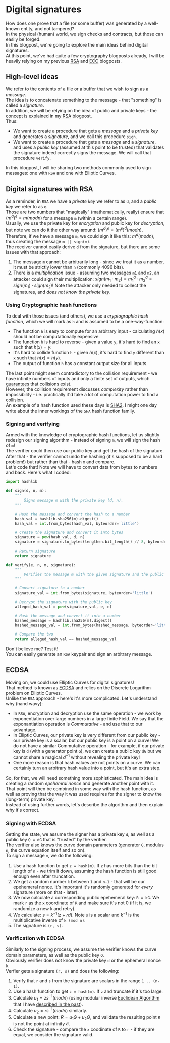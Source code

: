# Digital signatures
How does one prove that a file (or some buffer) was generated by a well-known entity, and not tampered?  
In the physical (human) world, we sign checks and contracts, but those can easily be forged.  
In this blogpost, we're going to explore the main ideas behind digital signatures.  
At this point, we've had quite a few cryptography blogposts already, I will be heavily relying on my previous [RSA](https://github.com/yo-yo-yo-jbo/rsa_math/) and [ECC](https://github.com/yo-yo-yo-jbo/ecc_intro/) blogposts.

## High-level ideas
We refer to the contents of a file or a buffer that we wish to sign as a *message*.  
The idea is to concatenate something to the message - that "something" is called a *signature*.  
In addition, we will be relying on the idea of public and private keys - the concept is explained in my [RSA](https://github.com/yo-yo-yo-jbo/rsa_math/) blogpost.  
Thus:
- We want to create a procedure that gets a *message* and a *private key* and generates a *signature*, and we call this procedure `sign`.
- We want to create a procedure that gets a *message* and a *signature*, and uses a *public key* (assumed at this point to be trusted) that validates the signature indeed correctly signs the message. We will call that procedure `verify`.

In this blogpost, I will be sharing two methods commonly used to sign messages: one with `RSA` and one with Elliptic Curves.

## Digital signatures with RSA
As a reminder, in `RSA` we have a *private key* we refer to as `d`, and a *public key* we refer to as `e`.  
Those are two numbers that "magically" (mathematically, really) ensure that $(m^d)^e = m (mod n)$ for a message `m` (within a certain range).  
Usually, we use the private key for *encryption* and public key for *decryption*, but note we can do it the other way around:  $(m^d)^e = (m^e)^d (mod n)$.  
Therefore, if we have a message `m`, we could sign it like this: $m^d (mod n)$, thus creating the message `m || sign(m)`.  
The receiver cannot easily derive `d` from the signature, but there are some issues with that approach:
1. The message `m` cannot be arbitrarily long - since we treat it as a number, it must be strictly lower than `n` (commonly 4096 bits).
2. There is a *multiplication* issue - assuming two messages `m1` and `m2`, an attacker could sign their multiplication: $sign(m_1 \cdot m_2) = m_1^d \cdot m_2^d = sign(m_1) \cdot sign(m_2)$! Note the attacker only needed to collect the signatures, and *does not know the private key*.

### Using Cryptographic hash functions
To deal with those issues (and others), we use a *cryptographic hash function*, which we will mark as `h` and is assumed to be a one-way-function:
- The function `h` is easy to compute for an arbitrary input - calculating $h(x)$ should not be computationally expensive.
- The function `h` is hard to reverse - given a value `y`, it's hard to find an `x` such that $h(x) = y$.
- It's hard to collide function `h` - given $h(x)$, it's hard to find `y` different than `x` such that $h(x) = h(y)$.
- The output of function `h` has a constant output size for all inputs.

The last point might seem contradictory to the collision requirement - we have infinite numbers of inputs and only a finite set of outputs, which [guarantees](https://en.wikipedia.org/wiki/Pigeonhole_principle) that collisions exist.  
However, the collision requirement discusses *complexity* rather than impossibility - i.e. practically it'd take a lot of computation power to find a collision.  
An example of a hash function used these days is [SHA2](https://en.wikipedia.org/wiki/SHA-2). I might one day write about the inner workings of the `SHA` hash function family.

### Signing and verifying
Armed with the knowledge of cryptographic hash functions, let us slightly redesign our signing algorithm - instead of signing `m`, we will sign the hash of `m`!  
The verifier could then use our public key and get the hash of the signature. After that - the verifier cannot undo the hashing (it's supposed to be a hard problem!) but rather than that - hash `m` and compare.  
Let's code that! Note we will have to convert data from bytes to numbers and back. Here's what I coded:

```python
import hashlib

def sign(d, n, m):
    """
        Signs message m with the private key (d, n).
    """

    # Hash the message and convert the hash to a number
    hash_val = hashlib.sha256(m).digest()
    hash_val = int.from_bytes(hash_val, byteorder='little')

    # Create the signature and convert it into bytes
    signature = pow(hash_val, d, n)
    signature = signature.to_bytes(length=n.bit_length() // 8, byteorder='little')

    # Return signature
    return signature

def verify(e, n, m, signature):
    """
        Verifies the message m with the given signature and the public key (e, n).
    """

    # Convert signature to a number
    signature_val = int.from_bytes(signature, byteorder='little')

    # Decrypt the signature with the public key
    alleged_hash_val = pow(signature_val, e, n)

    # Hash the message and convert it into a number
    hashed_message = hashlib.sha256(m).digest()
    hashed_message_val = int.from_bytes(hashed_message, byteorder='little')

    # Compare the two
    return alleged_hash_val == hashed_message_val
```

Don't believe me? Test it!  
You can easily generate an `RSA` keypair and sign an arbitrary message.

## ECDSA
Moving on, we could use Elliptic Curves for digital signatures!  
That method is known as [ECDSA](https://en.wikipedia.org/wiki/Elliptic_Curve_Digital_Signature_Algorithm) and relies on the Discrete Logarithm problem on Elliptic Curves.  
Unlike the `RSA` approach - here's it's more complicated. Let's understand why (hand wavy):
- In `RSA`, encryption and decryption use the same operation - we work by exponentiation over large numbers in a large finite Field. We say that the exponantiation operation is *Commutative* - and use that to our advantage.
- In Elliptic Curves, our private key is very different from our public key - our private key is a scalar, but our public key is a point on a curve! We do not have a similar Commutative operation - for example, if our private key is `d` (with a generator point `G`), we can create a public key `dG` but we cannot share a magical $d^{-1}$ without revealing the private key!
- One more reason is that hash values are not points on a curve. We can certainly turn an arbitrary hash value into a point, but it's an extra step.

So, for that, we will need something more sophisticated. The main idea is creating a random *epehemral nonce* and generate another point with it.  
That point will then be combined in some way with the hash function, as well as proving that the way it was used requires for the signer to know the (long-term) private key.  
Instead of using further words, let's describe the algorithm and then explain why it's correct.

### Signing with ECDSA
Setting the state, we assume the signer has a private key `d`, as well as a public key `Q = dG` that is "trusted" by the verifier.  
The verifier also knows the curve domain parameters (generator `G`, modulus `n`, the curve equation itself and so on).  
To sign a message `m`, we do the following:
1. Use a hash function to get `z = hash(m)`. If `z` has more bits than the bit length of `n` - we trim it down, assuming the hash function is still good enough even after truncation.
2. We get a random number `k` between `1` and `n-1` - that will be our epehemeral nonce. It's important it's randomly generated for *every* signature (more on that - later).
3. We now calculate a corresponding public epehemeral key: `R = kG`. We mark `r` as the `x` coordinate of `R` and make sure it's not 0 (if it is, we randomize a new `k` and retry).
4. We calculate: $s = k^{-1}(z + rd)$. Note `s` is a scalar and $k^{-1}$ is the multiplicative inverse of `k (mod n)`.
5. The signature is `(r, s)`.

### Verification wih ECDSA
Similarly to the signing process, we assume the verifier knows the curve domain parameters, as well as the public key `Q`.  
Obviously verifier does not know the private key `d` or the ephemeral nonce `k`.  
Verfier gets a signature `(r, s)` and does the following:
1. Verify that `r` and `s` from the signature are scalars in the range `1 .. (n-1)`.
2. Use a hash function to get `z = hash(m)`. If `z` and truncate if it's too large.
3. Calculate $u_1 = zs^{-1} (mod n)$ (using modular inverse [Euclidean Algorithm](https://en.wikipedia.org/wiki/Euclidean_algorithm) that I have [described in the past](https://github.com/yo-yo-yo-jbo/crypto_modular/)).
4. Calculate $u_2 = rs^{-1} (mod n)$ similarly.
5. Calculate a new point: $R = u_1G + u_2Q$, and validate the resulting point `R` is not the point at infinity $\mathcal{O}$.
6. Check the signature - compare the `x` coodinate of `R` to `r` - if they are equal, we consider the signature valid.




